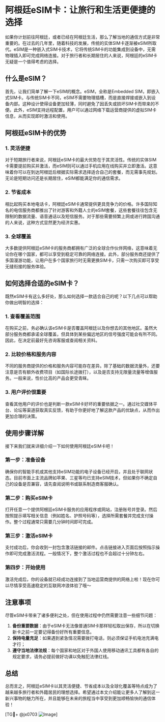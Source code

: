 # 阿根廷eSIM卡：让旅行和生活更便捷的选择

如果你计划前往阿根廷，或者已经在阿根廷生活，那么了解当地的通信方式是非常重要的。在过去的几年里，随着科技的发展，传统的实体SIM卡逐渐被eSIM所取代。eSIM是一种嵌入式SIM卡技术，它将传统SIM卡的功能集成到设备中，无需物理插入即可完成网络连接。对于旅行者和长期居住的人来说，阿根廷的eSIM卡无疑是一个值得考虑的选择。

## 什么是eSIM？

首先，让我们简单了解一下eSIM的概念。eSIM，全称是Embedded SIM，即嵌入式SIM卡。与传统SIM卡不同，eSIM不需要物理插槽，而是直接焊接或嵌入到设备内部。这种设计使得设备更加轻薄，同时避免了因丢失或损坏SIM卡而带来的不便。此外，eSIM支持远程配置，用户可以通过网络下载运营商提供的虚拟SIM卡信息，从而实现即时激活和使用。

## 阿根廷eSIM卡的优势

### 1. 灵活便捷

对于短期旅行者来说，阿根廷eSIM卡的最大优势在于其灵活性。传统的实体SIM卡需要提前购买并激活，而eSIM则可以通过手机应用在线购买并立即激活。这意味着你可以在到达阿根廷后根据实际需求选择适合自己的套餐，而无需事先规划。无论是短期访问还是长期居住，eSIM都能满足你的通信需求。

### 2. 节省成本

相比起购买本地电话卡，阿根廷eSIM卡通常提供更具竞争力的价格。许多国际知名的电信服务商都推出了针对游客和外籍人士的eSIM套餐，这些套餐往往包含无限制的数据流量、语音通话以及短信服务。对于那些需要频繁上网或进行跨国沟通的人来说，这种方式显然更为经济实惠。

### 3. 全球覆盖

大多数提供阿根廷eSIM卡的服务商都拥有广泛的全球合作伙伴网络，这意味着无论你在哪个国家，都可以享受到稳定可靠的网络连接。此外，部分服务商还提供了多国漫游功能，让用户在多个国家旅行时无需更换SIM卡，只需一次购买即可享受无缝衔接的服务体验。

## 如何选择合适的eSIM卡？

既然eSIM卡有这么多好处，那么如何选择一款适合自己的呢？以下几点可以帮助你做出明智的选择：

### 1. 查看覆盖范围

在购买之前，务必确认该eSIM卡是否覆盖阿根廷以及你想去的其他地区。虽然大部分服务商都承诺全球覆盖，但具体到某些偏远地区的信号强度可能会有所不同。因此，在决定前最好先咨询客服或查阅相关资料。

### 2. 比较价格和服务内容

不同的服务商提供的价格和服务内容可能存在差异。除了基础的数据流量外，还要注意是否有额外收费项目（如国际长途拨打），以及是否支持无限量流量等增值服务。一般来说，性价比高的产品会更受青睐。

### 3. 用户评价很重要

查看其他用户的评价也是判断一款eSIM卡好坏的重要依据之一。通过社交媒体平台、论坛等渠道获取真实反馈，有助于你更好地了解这款产品的优缺点，从而作出更加合理的决策。

## 使用步骤详解

接下来我们就来详细介绍一下如何使用阿根廷eSIM卡吧！

### 第一步：准备设备

确保你的智能手机或其他支持eSIM功能的电子设备已经开启，并且处于联网状态。目前市面上主流品牌如苹果、三星等均已支持eSIM技术，但如果你不确定自己的设备是否兼容，请先查阅说明书或联系制造商客服确认。

### 第二步：购买eSIM卡

打开任意一个提供阿根廷eSIM卡服务的应用程序或网站，注册账号并登录。然后按照提示填写相关信息（例如姓名、护照号码等），选择所需套餐并完成支付操作。整个过程通常只需要几分钟时间即可完成。

### 第三步：激活eSIM卡

支付成功后，你会收到一封包含激活链接的邮件。点击链接进入页面后按照指示操作即可完成激活流程。一般情况下，整个激活过程也不会超过十分钟左右。

### 第四步：开始使用

激活完成后，你的设备就已经成功连接到了当地运营商提供的网络上啦！现在你可以尽情享受高速稳定的互联网冲浪体验了哦～

## 注意事项

尽管eSIM卡带来了诸多便利之处，但在使用过程中仍然需要注意一些细节问题：

1. **备份重要数据**：由于eSIM卡无法像普通SIM卡那样轻松取出保存，所以在切换新卡之前一定要记得备份好所有重要信息。
2. **保持电量充足**：如果遇到紧急情况需要拨打电话，则必须保证手机电池充满电才行；
3. **遵守当地法律法规**：每个国家和地区对于外国人使用移动通讯工具都有各自的规定要求，请务必提前做好功课以免触犯法律红线。

## 总结

总而言之，阿根廷eSIM卡以其灵活便捷、节省成本以及全球化覆盖等特点成为了越来越多旅行者和外籍居民的理想选择。希望通过本文介绍能让更多人了解到这一新兴事物的魅力所在，并且能够在未来的旅程当中享受到更加顺畅愉快的通信体验！

[TG💪+ @jx0703 ![Image](https://github.com/user-attachments/assets/dbca1d08-cadb-493c-b0ec-ad6f7a83f270)]